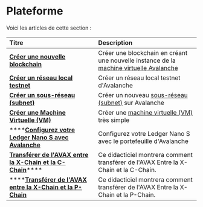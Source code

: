 # Plateforme

Voici les articles de cette section :

| Titre | Description |
| :--- | :--- |
| [**Créer une nouvelle blockchain**](creer-une-nouvelle-blockchain.md) | Créer une blockchain en créant une nouvelle instance de la [machine virtuelle Avalanche](../../../apprendre/presentation-du-systeme/#chaine-dechange-x-chain) |
| [**Créer un réseau local testnet**](creer-un-reseau-local-testnet.md) | Créer un réseau local testnet d'Avalanche |
| [**Créer un sous-réseau \(subnet\)**](creer-un-sous-reseau-subnet.md) | Créer un nouveau [sous-réseau \(subnet\)](https://app.gitbook.com/@nicolas-avalabs/s/avalanche-tutoriels/~/drafts/-MLUm20IvXzNp8g3dJ0d/apprendre/presentation-du-systeme#sous-reseaux-subnets/~/settings/customization) sur Avalanche |
| [**Créer une Machine Virtuelle \(VM\)**](creer-une-machine-virtuelle.md) | Créer une [machine virtuelle \(VM\)](../../../apprendre/presentation-du-systeme/#machine-virtuelle-vm) très simple |
| \*\*\*\*[**Configurez votre Ledger Nano S avec Avalanche**](configurez-votre-ledger-nano-s-avec-avalanche.md) | Configurez votre Ledger Nano S avec le portefeuille d'Avalanche |
| [**Transférer de l'AVAX entre la X-Chain et la C-Chain**](transferer-de-lavax-entre-la-x-chain-et-la-c-chain.md)\*\*\*\* | Ce didacticiel montrera comment transférer de l'AVAX Entre la X-Chain et la C-Chain. |
| \*\*\*\*[**Transférer de l'AVAX entre la X-Chain et la P-Chain**](transferer-de-lavax-entre-la-x-chain-et-la-p-chain.md) | Ce didacticiel montrera comment transférer de l'AVAX Entre la X-Chain et la P-Chain. |

